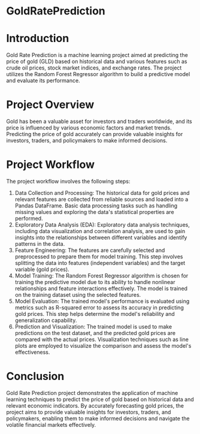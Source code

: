 # GoldRatePrediction

# Introduction
Gold Rate Prediction is a machine learning project aimed at predicting the price of gold (GLD) based on historical data and various features such as crude oil prices, stock market indices, and exchange rates. The project utilizes the Random Forest Regressor algorithm to build a predictive model and evaluate its performance.

# Project Overview
 
Gold has been a valuable asset for investors and traders worldwide, and its price is influenced by various economic factors and market trends. Predicting the price of gold accurately can provide valuable insights for investors, traders, and policymakers to make informed decisions.

# Project Workflow

The project workflow involves the following steps:
1.	Data Collection and Processing: The historical data for gold prices and relevant features are collected from reliable sources and loaded into a Pandas DataFrame. Basic data processing tasks such as handling missing values and exploring the data's statistical properties are performed.
2.	Exploratory Data Analysis (EDA): Exploratory data analysis techniques, including data visualization and correlation analysis, are used to gain insights into the relationships between different variables and identify patterns in the data.
3.	Feature Engineering: The features are carefully selected and preprocessed to prepare them for model training. This step involves splitting the data into features (independent variables) and the target variable (gold prices).
4.	Model Training: The Random Forest Regressor algorithm is chosen for training the predictive model due to its ability to handle nonlinear relationships and feature interactions effectively. The model is trained on the training dataset using the selected features.
5.	Model Evaluation: The trained model's performance is evaluated using metrics such as R-squared error to assess its accuracy in predicting gold prices. This step helps determine the model's reliability and generalization capability.
6.	Prediction and Visualization: The trained model is used to make predictions on the test dataset, and the predicted gold prices are compared with the actual prices. Visualization techniques such as line plots are employed to visualize the comparison and assess the model's effectiveness.

# Conclusion

Gold Rate Prediction project demonstrates the application of machine learning techniques to predict the price of gold based on historical data and relevant economic indicators. By accurately forecasting gold prices, the project aims to provide valuable insights for investors, traders, and policymakers, enabling them to make informed decisions and navigate the volatile financial markets effectively.

